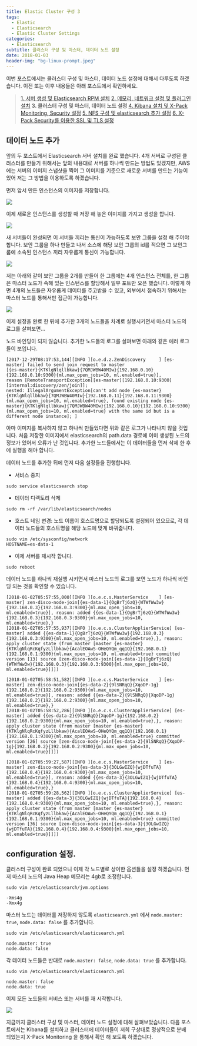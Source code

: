 ```yaml
---
title: Elastic Cluster 구성 3
tags:
  - Elastic
  - Elasticsearch
  - Elastic Cluster Settings
categories:
  - Elasticsearch
subtitle: 클러스터 구성 및 마스터, 데이터 노드 설정
date: 2018-01-03
header-img: "bg-linux-prompt.jpeg"
---
```


이번 포스트에서는 클러스터 구성 및 마스터, 데이터 노드 설정에 대해서 다루도록 하겠습니다. 이전 또는 이후 내용들은 아래 포스트에서 확인하세요.

> [1. 서버 생성 및 Elasticsearch RPM 설치](/2018/01/2018-01-setting-es-cluster-1)
> [2. 메모리, 네트워크 설정 및 플러그인 설치](/2018/01/2018-01-build-es-cluster-2)
> **3. 클러스터 구성 및 마스터, 데이터 노드 설정**
> [4. Kibana 설치 및 X-Pack Monitoring, Security 설정](/2018/01/2018-01-build-es-cluster-4)
> [5. NFS 구성 및 elasticsearch 추가 설정](/2018/01/2018-01-build-es-cluster-5)
> [6. X-Pack Security를 이용한 SSL 및 TLS 설정](/2018/01/2018-01-build-es-cluster-6)

## 데이터 노드 추가

앞의 두 포스트에서 Elasticsearch 서버 설치를 완료 했습니다. 4개 서버로 구성된 클러스터를 만들기 위해서는 앞의 내용대로 서버를 하나씩 만드는 방법도 있겠지만, AWS 에는 서버의 이미지 스냅샷을 찍어 그 이미지를 기준으로 새로운 서버를 만드는 기능이 있어 저는 그 방법을 이용하도록 하겠습니다.

먼저 앞서 만든 인스턴스의 이미지를 저장합니다.

![](snapshot_save.png)

이제 새로운 인스턴스를 생성할 때 저장 해 놓은 이미지를 가지고 생성을 합니다.

![](snapshot_create.png)

새 서버들이 완성되면 이 서버들 끼리는 통신이 가능하도록 보안 그룹을 설정 해 주어야 합니다.
보안 그룹을 하나 만들고 나서 소스에 해당 보안 그룹의 id를 적으면 그 보안그룹에 소속된 인스턴스 끼리 자유롭게 통신이 가능합니다. 

![](security_rule.png)

저는 아래와 같이 보안 그룹을 2개를 만들어 한 그룹에는 4개 인스턴스 전체를, 한 그룹은 마스터 노드가 속해 있는 인스턴스를 할당해서 일부 포트만 오픈 했습니다. 이렇게 하면 4개의 노드들은 자유롭게 데이터를 주고받을 수 있고, 외부에서 접속하기 위해서는 마스터 노드를 통해서만 접근이 가능합니다.

![](security_architecture.png)

이제 설정을 완료 한 뒤에 추가한 3개의 노드들을 차례로 실행시키면서 마스터 노드의 로그를 살펴보면...

노드 바인딩이 되지 않습니다. 추가한 노드들의 로그를 살펴보면 아래와 같은 에러 로그들이 보입니다.

```
[2017-12-29T08:17:53,144][INFO ][o.e.d.z.ZenDiscovery     ] [es-master] failed to send join request to master 
[{es-master}{KTKlgNlqllbkaw}{7QMJWBW40MIw}{192.168.0.10}{192.168.0.10:9300}{ml.max_open_jobs=10, ml.enabled=true}], 
reason [RemoteTransportException[[es-master][192.168.0.10:9300][internal:discovery/zen/join]]; 
nested: IllegalArgumentException[can't add node {es-master}{KTKlgNlqllbkaw}{7QMJWBW40MIw}{192.168.0.11}{192.168.0.11:9300}
{ml.max_open_jobs=10, ml.enabled=true}, found existing node {es-master}{KTKlgNlqllbkaw}{7QMJWBW40MIw}{192.168.0.10}{192.168.0.10:9300}
{ml.max_open_jobs=10, ml.enabled=true} with the same id but is a different node instance]; ]
```

아마 이미지를 복사하지 않고 하나씩 만들었다면 위와 같은 로그가 나타나지 않을 것입니다. 처음 저장한 이미지에서 elasticsearch의 path.data 경로에 이미 생성된 노드의 정보가 있어서 오류가 난 것입니다. 추가한 노드들에서는 이 데이터들을 먼저 삭제 한 후에 실행을 해야 합니다.

데이터 노드를 추가한 뒤에 먼저 다음 설정들을 진행합니다.

- 서비스 중지
```
sudo service elasticsearch stop
```

- 데이터 디렉토리 삭제
```
sudo rm -rf /var/lib/elasticsearch/nodes
```

- 호스트 네임 변경: 노드 이름이 호스트명으로 할당되도록 설정되어 있으므로, 각 데이터 노드들의 호스트명을 해당 노드에 맞게 바꿔줍니다.
```
sudo vim /etc/sysconfig/network
HOSTNAME=es-data-1
```

-  이제 서버를 재시작 합니다.
```
sudo reboot
```

데이터 노드를 하나씩 재실행 시키면서 마스터 노드의 로그를 보면 노드가 하나씩 바인딩 되는 것을 확인할 수 있습니다.

```
[2018-01-02T05:57:55,000][INFO ][o.e.c.s.MasterService    ] [es-master] zen-disco-node-join[{es-data-1}{OgBrTj6zQ}{WTWfWw3w}{192.168.0.3}{192.168.0.3:9300}{ml.max_open_jobs=10, ml.enabled=true}], reason: added {{es-data-1}{OgBrTj6zQ}{WTWfWw3w}{192.168.0.3}{192.168.0.3:9300}{ml.max_open_jobs=10, ml.enabled=true},}
[2018-01-02T05:57:55,937][INFO ][o.e.c.s.ClusterApplierService] [es-master] added {{es-data-1}{OgBrTj6zQ}{WTWfWw3w}{192.168.0.3}{192.168.0.3:9300}{ml.max_open_jobs=10, ml.enabled=true},}, reason: apply cluster state (from master [master {es-master}{KTKlgNlqRcKqfyzLllbkaw}{AcalEOAwS-OHeQYQm_qq1Q}{192.168.0.1}{192.168.0.1:9300}{ml.max_open_jobs=10, ml.enabled=true} committed version [13] source [zen-disco-node-join[{es-data-1}{OgBrTj6zQ}{WTWfWw3w}{192.168.0.3}{192.168.0.3:9300}{ml.max_open_jobs=10, ml.enabled=true}]]])

[2018-01-02T05:58:51,582][INFO ][o.e.c.s.MasterService    ] [es-master] zen-disco-node-join[{es-data-2}{9lSNRqQ}{XqoDP-1g}{192.168.0.2}{192.168.0.2:9300}{ml.max_open_jobs=10, ml.enabled=true}], reason: added {{es-data-2}{9lSNRqQ}{XqoDP-1g}{192.168.0.2}{192.168.0.2:9300}{ml.max_open_jobs=10, ml.enabled=true},}
[2018-01-02T05:58:52,286][INFO ][o.e.c.s.ClusterApplierService] [es-master] added {{es-data-2}{9lSNRqQ}{XqoDP-1g}{192.168.0.2}{192.168.0.2:9300}{ml.max_open_jobs=10, ml.enabled=true},}, reason: apply cluster state (from master [master {es-master}{KTKlgNlqRcKqfyzLllbkaw}{AcalEOAwS-OHeQYQm_qq1Q}{192.168.0.1}{192.168.0.1:9300}{ml.max_open_jobs=10, ml.enabled=true} committed version [26] source [zen-disco-node-join[{es-data-2}{9lSNRqQ}{XqoDP-1g}{192.168.0.2}{192.168.0.2:9300}{ml.max_open_jobs=10, ml.enabled=true}]]])

[2018-01-02T05:59:27,587][INFO ][o.e.c.s.MasterService    ] [es-master] zen-disco-node-join[{es-data-3}{3OLGwIZQ}{wjDTfuTA}{192.168.0.4}{192.168.0.4:9300}{ml.max_open_jobs=10, ml.enabled=true}], reason: added {{es-data-3}{3OLGwIZQ}{wjDTfuTA}{192.168.0.4}{192.168.0.4:9300}{ml.max_open_jobs=10, ml.enabled=true},}
[2018-01-02T05:59:28,562][INFO ][o.e.c.s.ClusterApplierService] [es-master] added {{es-data-3}{3OLGwIZQ}{wjDTfuTA}{192.168.0.4}{192.168.0.4:9300}{ml.max_open_jobs=10, ml.enabled=true},}, reason: apply cluster state (from master [master {es-master}{KTKlgNlqRcKqfyzLllbkaw}{AcalEOAwS-OHeQYQm_qq1Q}{192.168.0.1}{192.168.0.1:9300}{ml.max_open_jobs=10, ml.enabled=true} committed version [36] source [zen-disco-node-join[{es-data-3}{3OLGwIZQ}{wjDTfuTA}{192.168.0.4}{192.168.0.4:9300}{ml.max_open_jobs=10, ml.enabled=true}]]])
```

## configuration 설정.

클러스터 구성이 완료 되었으니 이제 각 노드별로 상이한 옵션들을 설정 하겠습니다.
먼저 마스터 노드의 Java Heap 메모리는 4gb로 조정합니다.

```
sudo vim /etc/elasticsearch/jvm.options

-Xms4g
-Xmx4g
```

마스터 노드는 데이터를 저장하지 않도록 `elasticsearch.yml` 에서 `node.master: true`, `node.data: false` 를 추가합니다.
```
sudo vim /etc/elasticsearch/elasticsearch.yml

node.master: true
node.data: false
```

각 데이터 노드들은 반대로 `node.master: false`, `node.data: true` 를 추가합니다.
```
sudo vim /etc/elasticsearch/elasticsearch.yml

node.master: false
node.data: true
```

이제 모든 노드들의 서비스 또는 서버를 재 시작합니다.

![](reboot_all.png)

지금까지 클러스터 구성 및 마스터, 데이터 노드 설정에 대해 살펴보았습니다.
다음 포스트에서는 Kibana를 설치하고 클러스터에 데이터들이 저희 구상대로 정상적으로 분배 되었는지 X-Pack Monitoring 을 통해서 확인 해 보도록 하겠습니다.